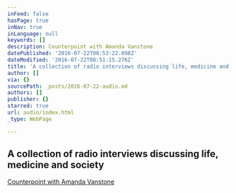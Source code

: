 ```yaml
---
inFeed: false
hasPage: true
inNav: true
inLanguage: null
keywords: []
description: Counterpoint with Amanda Vanstone
datePublished: '2016-07-22T08:53:22.098Z'
dateModified: '2016-07-22T08:51:15.276Z'
title: 'A collection of radio interviews discussing life, medicine and society'
author: []
via: {}
sourcePath: _posts/2016-07-22-audio.md
authors: []
publisher: {}
starred: true
url: audio/index.html
_type: WebPage

---
```

## A collection of radio interviews discussing life, medicine and society

[Counterpoint with Amanda Vanstone][0]

[0]: https://drive.google.com/file/d/0BxOSd6jlyjxzNnVMRkhIeFRsTDA/view?usp=sharing